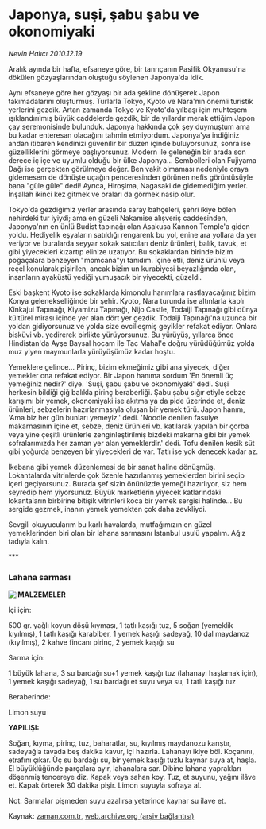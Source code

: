 # Japonya, suşi, şabu şabu ve okonomiyaki

*Nevin Halıcı 2010.12.19*

<td class="columnist-detail">
<p>Aralık ayında bir hafta, efsaneye göre, bir tanrıçanın Pasifik Okyanusu'na dökülen gözyaşlarından oluştuğu söylenen  Japonya'da idik.</p>
<p>
<div id="haberMetinDiv">
<p> Aynı efsaneye göre her gözyaşı bir ada şekline dönüşerek Japon takımadalarını oluşturmuş. Turlarla Tokyo, Kyoto ve Nara'nın önemli turistik yerlerini gezdik. Artan zamanda Tokyo ve Kyoto'da yılbaşı için muhteşem ışıklandırılmış büyük caddelerde gezdik, bir de yıllardır merak ettiğim Japon çay seremonisinde bulunduk. Japonya hakkında çok şey duymuştum ama bu kadar enteresan olacağını tahmin etmiyordum. Japonya'ya indiğiniz andan itibaren kendinizi güvenilir bir düzen içinde buluyorsunuz, sonra ise güzelliklerini görmeye başlıyorsunuz. Modern ile geleneğin bir arada son derece iç içe ve uyumlu olduğu bir ülke Japonya... Sembolleri olan Fujiyama Dağı ise gerçekten görülmeye değer. Ben vakit olmaması nedeniyle oraya gidemesem de dönüşte uçağın penceresinden görünen nefis görüntüsüyle bana "güle güle" dedi! Ayrıca, Hiroşima, Nagasaki de gidemediğim yerler. İnşallah ikinci kez gitmek ve oraları da görmek nasip olur.
<p>Tokyo'da gezdiğimiz yerler arasında saray bahçeleri, şehri ikiye bölen nehirdeki tur iyiydi; ama en güzeli Nakamise alışveriş caddesinden, Japonya'nın en ünlü Budist tapınağı olan Asakusa Kannon Temple'a giden yoldu. Hediyelik eşyaların satıldığı rengarenk bu yol, enine ara yollara da yer veriyor ve buralarda seyyar sokak satıcıları deniz ürünleri, balık, tavuk, et gibi yiyecekleri kızartıp elinize uzatıyor. Bu sokaklardan birinde bizim poğaçalara benzeyen "momcana"yı tanıdım. İçine etli, deniz ürünlü veya reçel konularak pişirilen, ancak bizim un kurabiyesi beyazlığında olan, insanların ayaküstü yediği yumuşacık bir yiyecekti, güzeldi.
<p>Eski başkent Kyoto ise sokaklarda kimonolu hanımlara rastlayacağınız bizim Konya gelenekselliğinde bir şehir. Kyoto, Nara turunda ise altınlarla kaplı Kinkajui Tapınağı, Kiyamizu Tapınağı, Nijo Castle, Todaiji Tapınağı gibi dünya kültürel mirası içinde yer alan dört yer gezdik. Todaiji Tapınağı'na uzunca bir yoldan gidiyorsunuz ve yolda size evcilleşmiş geyikler refakat ediyor. Onlara bisküvi vb. yedirerek birlikte yürüyorsunuz. Bu yürüyüş, yıllarca önce Hindistan'da Ayşe Baysal hocam ile Tac Mahal'e doğru yürüdüğümüz yolda muz yiyen maymunlarla yürüyüşümüz kadar hoştu.
<p>Yemeklere gelince... Pirinç, bizim ekmeğimiz gibi ana yiyecek, diğer yemekler ona refakat ediyor. Bir Japon hanıma sordum 'En önemli üç yemeğiniz nedir?' diye. 'Suşi, şabu şabu ve okonomiyaki' dedi. Suşi herkesin bildiği çiğ balıkla pirinç beraberliği. Şabu şabu sığır etiyle sebze karışımı bir yemek, okonomiyaki ise akıtma ya da pide üzerinde et, deniz ürünleri, sebzelerin hazırlanmasıyla oluşan bir yemek türü. Japon hanım, 'Ama biz her gün bunları yemeyiz.' dedi. 'Noodle denilen fasulye makarnasının içine et, sebze, deniz ürünleri vb. katılarak yapılan bir çorba veya yine çeşitli ürünlerle zenginleştirilmiş bizdeki makarna gibi bir yemek sofralarımızda her zaman yer alan yemeklerdir.' dedi. Tofu denilen kesik süt gibi yoğurda benzeyen bir yiyecekleri de var. Tatlı ise yok denecek kadar az.
<p>İkebana gibi yemek düzenlemesi de bir sanat haline dönüşmüş. Lokantalarda vitrinlerde çok özenle hazırlanmış yemeklerden birini seçip içeri geçiyorsunuz. Burada şef sizin önünüzde yemeği hazırlıyor, siz hem seyredip hem yiyorsunuz. Büyük marketlerin yiyecek katlarındaki lokantaların birbirine bitişik vitrinleri koca bir yemek sergisi halinde... Bu sergide gezmek, inanın yemek yemekten çok daha zevkliydi.
<p>Sevgili okuyucularım bu karlı havalarda, mutfağımızın en güzel yemeklerinden biri olan bir lahana sarmasını İstanbul usulü yapalım. Ağız tadıyla kalın. 
<p>***
<p><h3>Lahana sarması</h3>
<p><img align="left" src="http://web.archive.org/web/20101223004146im_/http://medya.zaman.com.tr/2010/12/19/halici.jpg"/> <b>MALZEMELER</b>
<p>İçi için:
<p>500 gr. yağlı koyun döşü kıyması, 1 tatlı kaşığı tuz, 5 soğan (yemeklik kıyılmış), 1 tatlı kaşığı karabiber, 1 yemek kaşığı sadeyağ, 10 dal maydanoz (kıyılmış), 2 kahve fincanı pirinç, 2 yemek kaşığı su
<p>Sarma için:
<p>1 büyük lahana, 3 su bardağı su+1 yemek kaşığı tuz (lahanayı haşlamak için), 1 yemek kaşığı sadeyağ, 1 su bardağı et suyu veya su, 1 tatlı kaşığı tuz
<p>Beraberinde:
<p>Limon suyu 
<p><b>YAPILIŞI:</b>
<p>Soğan, kıyma, pirinç, tuz, baharatlar, su, kıyılmış maydanozu karıştır, sadeyağla tavada beş dakika kavur, içi hazırla. Lahanayı ikiye böl. Koçanını, etrafını çıkar. Üç su bardağı su, bir yemek kaşığı tuzlu kaynar suya at, haşla. El büyüklüğünde parçalara ayır, lahanalara sar. Dibine lahana yaprakları döşenmiş tencereye diz. Kapak veya sahan koy. Tuz, et suyunu, yağını ilâve et. Kapak örterek 30 dakika pişir. Limon suyuyla sofraya al.
<p>Not: Sarmalar pişmeden suyu azalırsa yeterince kaynar su ilave et. </p></p></p></p></p></p></p></p></p></p></p></p></p></p></p></p></p></p></div>
</p>
<a href="http://web.archive.org/web/20101223004146/mailto:/">
</a></td>

Kaynak: [zaman.com.tr](http://zaman.com.tr/yazar.do?yazino=1066985), [web.archive.org (arşiv bağlantısı)](http://web.archive.org/web/20101223004146/http://zaman.com.tr:80/yazar.do?yazino=1066985)
